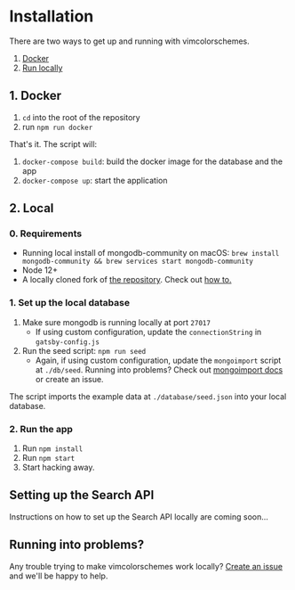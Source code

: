# Installation

There are two ways to get up and running with vimcolorschemes.

1. [Docker](#_1-docker)
1. [Run locally](#_2-local)

## 1. Docker

1. `cd` into the root of the repository
1. run `npm run docker`

That's it. The script will:

1. `docker-compose build`: build the docker image for the database and the app
1. `docker-compose up`: start the application

## 2. Local

### 0. Requirements

- Running local install of mongodb-community on macOS: `brew install mongodb-community && brew services start mongodb-community`
- Node 12+
- A locally cloned fork of [the repository](https://github.com/vimcolorschemes/vimcolorschemes). Check out [how to.](https://docs.github.com/en/github/getting-started-with-github/fork-a-repo)

### 1. Set up the local database

1. Make sure mongodb is running locally at port `27017`
   - If using custom configuration, update the `connectionString` in `gatsby-config.js`
1. Run the seed script: `npm run seed`
   - Again, if using custom configuration, update the `mongoimport` script at `./db/seed`. Running into problems? Check out [mongoimport docs](https://docs.mongodb.com/v4.2/reference/program/mongoimport/) or create an issue.

The script imports the example data at `./database/seed.json` into your local
database.

### 2. Run the app

1. Run `npm install`
1. Run `npm start`
1. Start hacking away.

## Setting up the Search API

Instructions on how to set up the Search API locally are coming soon...

## Running into problems?

Any trouble trying to make vimcolorschemes work locally? [Create an
issue](https://github.com/vimcolorschemes/vimcolorschemes/issues) and we'll be
happy to help.

